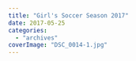 ```yaml
---
title: "Girl's Soccer Season 2017"
date: 2017-05-25
categories: 
  - "archives"
coverImage: "DSC_0014-1.jpg"
---
```



